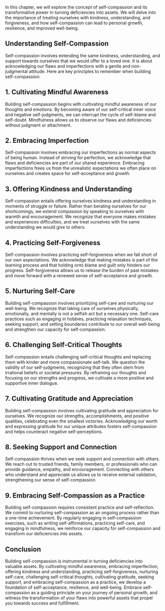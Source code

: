 
In this chapter, we will explore the concept of self-compassion and its transformative power in turning deficiencies into assets. We will delve into the importance of treating ourselves with kindness, understanding, and forgiveness, and how self-compassion can lead to personal growth, resilience, and improved well-being.

**Understanding Self-Compassion**
---------------------------------

Self-compassion involves extending the same kindness, understanding, and support towards ourselves that we would offer to a loved one. It is about acknowledging our flaws and imperfections with a gentle and non-judgmental attitude. Here are key principles to remember when building self-compassion:

## 1. Cultivating Mindful Awareness

Building self-compassion begins with cultivating mindful awareness of our thoughts and emotions. By becoming aware of our self-critical inner voice and negative self-judgments, we can interrupt the cycle of self-blame and self-doubt. Mindfulness allows us to observe our flaws and deficiencies without judgment or attachment.

## 2. Embracing Imperfection

Self-compassion involves embracing our imperfections as normal aspects of being human. Instead of striving for perfection, we acknowledge that flaws and deficiencies are part of our shared experience. Embracing imperfections frees us from the unrealistic expectations we often place on ourselves and creates space for self-acceptance and growth.

## 3. Offering Kindness and Understanding

Self-compassion entails offering ourselves kindness and understanding in moments of struggle or failure. Rather than berating ourselves for our shortcomings, we extend compassion by speaking to ourselves with warmth and encouragement. We recognize that everyone makes mistakes and experiences difficulties, and we treat ourselves with the same understanding we would give to others.

## 4. Practicing Self-Forgiveness

Self-compassion involves practicing self-forgiveness when we fall short of our own expectations. We acknowledge that making mistakes is part of the learning process and that holding onto blame and guilt only hinders our progress. Self-forgiveness allows us to release the burden of past mistakes and move forward with a renewed sense of self-acceptance and growth.

## 5. Nurturing Self-Care

Building self-compassion involves prioritizing self-care and nurturing our well-being. We recognize that taking care of ourselves physically, emotionally, and mentally is not a selfish act but a necessary one. Self-care practices such as engaging in hobbies, practicing relaxation techniques, seeking support, and setting boundaries contribute to our overall well-being and strengthen our capacity for self-compassion.

## 6. Challenging Self-Critical Thoughts

Self-compassion entails challenging self-critical thoughts and replacing them with kinder and more compassionate self-talk. We question the validity of our self-judgments, recognizing that they often stem from irrational beliefs or societal pressures. By reframing our thoughts and focusing on our strengths and progress, we cultivate a more positive and supportive inner dialogue.

## 7. Cultivating Gratitude and Appreciation

Building self-compassion involves cultivating gratitude and appreciation for ourselves. We recognize our strengths, accomplishments, and positive qualities, celebrating even the smallest victories. Acknowledging our worth and expressing gratitude for our unique attributes fosters self-compassion and helps counteract negative self-perceptions.

## 8. Seeking Support and Connection

Self-compassion thrives when we seek support and connection with others. We reach out to trusted friends, family members, or professionals who can provide guidance, empathy, and encouragement. Connecting with others who understand and appreciate us allows us to receive external validation, strengthening our sense of self-compassion.

## 9. Embracing Self-Compassion as a Practice

Building self-compassion requires consistent practice and self-reflection. We commit to nurturing self-compassion as an ongoing process rather than a one-time achievement. By regularly engaging in self-compassion exercises, such as writing self-affirmations, practicing self-care, and engaging in mindfulness, we reinforce our capacity for self-compassion and transform our deficiencies into assets.

**Conclusion**
--------------

Building self-compassion is instrumental in turning deficiencies into valuable assets. By cultivating mindful awareness, embracing imperfection, offering kindness and understanding, practicing self-forgiveness, nurturing self-care, challenging self-critical thoughts, cultivating gratitude, seeking support, and embracing self-compassion as a practice, we develop a foundation of self-acceptance, resilience, and well-being. Embrace self-compassion as a guiding principle on your journey of personal growth, and witness the transformation of your flaws into powerful assets that propel you towards success and fulfillment.
